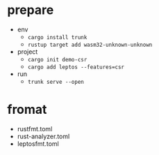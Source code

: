 # prepare

- env
  - `cargo install trunk`
  - `rustup target add wasm32-unknown-unknown`
- project
  - `cargo init demo-csr`
  - `cargo add leptos --features=csr`
- run
  - `trunk serve --open`

# fromat

- rustfmt.toml
- rust-analyzer.toml
- leptosfmt.toml
